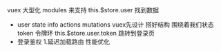   vuex 大型化  modules  来支持
  this.$store.user   找到数据

  - user 
    state   info 
    actions
    mutations
    vuex先设计 搭好结构  围绕着我们状态 
    token 令牌环   this.$store.user.token
    跳转到登录页
-  登录鉴权
  1.延迟加载路由  性能优化


   
     